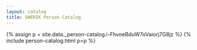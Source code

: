 ```yaml
---
layout: catalog
title: SWERIK Person Catalog
---
```

{% assign p = site.data._person-catalog.i-FhvoeBduW7oVaiorj7G8jz %}
{% include person-catalog.html p=p %}

